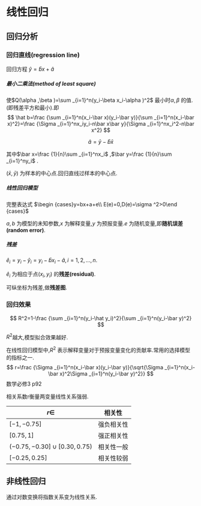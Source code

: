 # 线性回归

## 回归分析

### 回归直线(regression line)

回归方程 $\hat y=\hat bx+\hat a$ 


##### 最小二乘法(method of least square)

使$Q(\alpha ,\beta )=\sum _{i=1}^n(y_i-\beta x_i-\alpha )^2$ 最小时$\alpha ,\beta$ 的值.(即残差平方和最小).即
$$
\hat b=\frac {\sum _{i=1}^n(x_i-\bar x)(y_i-\bar y)}{\sum _{i=1}^n(x_i-\bar x)^2}=\frac {\Sigma _{i=1}^nx_iy_i-n\bar x\bar y}{\Sigma _{i=1}^nx_i^2-n\bar x^2}
$$

$$
\hat a=\bar y-\hat b\bar x
$$



其中$\bar x=\frac {1}{n}\sum _{i=1}^nx_i$ ,$\bar y=\frac {1}{n}\sum _{i=1}^ny_i$ .

$(\bar x,\bar y)$ 为样本的中心点.回归直线过样本的中心点.

##### 线性回归模型

完整表达式 $\begin {cases}y=bx+a+e\\ E(e)=0,D(e)=\sigma ^2>0\end {cases}$ 

$a,b$ 为模型的未知参数,$x$ 为解释变量,$y$ 为预报变量.$e$ 为随机变量,即**随机误差(random error)**.

##### 残差

$\hat e_i=y_i-\hat y_i=y_i-\hat bx_i-\hat a,i=1,2,\ldots ,n.$ 

$\hat e_i$ 为相应于点$(x_i,y_i)$ 的**残差(residual)**.

可纵坐标为残差,做**残差图**.

### 回归效果

$$
R^2=1-\frac {\sum _{i=1}^n(y_i-\hat y_i)^2}{\sum _{i=1}^n(y_i-\bar y)^2}
$$

$R^2$越大,模型拟合效果越好.

在线性回归模型中,$R^2$ 表示解释变量对于预报变量变化的贡献率.常用的选择模型的指标之一.
$$
r=\frac {\Sigma _{i=1}^n(x_i-\bar x)(y_i-\bar y)}{\sqrt{\Sigma _{i=1}^n(x_i-\bar x)^2\Sigma _{i=1}^n(y_i-\bar y)^2}}
$$
数学必修3 p92

相关系数r衡量两变量线性关系强弱.

| $r\in$                          | 相关性     |
| ------------------------------- | ---------- |
| $[-1,-0.75]$                    | 强负相关性 |
| $[0.75,1]$                      | 强正相关性 |
| $(-0.75,-0.30]\cup [0.30,0.75)$ | 相关性一般 |
| $[-0.25,0.25]$                  | 相关性较弱 |

## 非线性回归

通过对数变换将指数关系变为线性关系.
